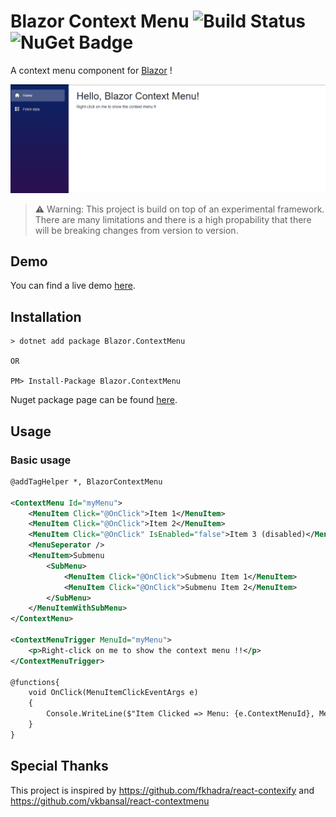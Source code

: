 # Blazor Context Menu ![Build Status](https://stavros-kasidis.visualstudio.com/_apis/public/build/definitions/9942c317-bff6-4b9f-9c78-0e97ce00de51/12/badge) ![NuGet Badge](https://buildstats.info/nuget/Blazor.ContextMenu?includePreReleases=true)

A context menu component for [Blazor](https://github.com/aspnet/Blazor) !

![demo-img](ReadmeResources/blazor-context-menu-demo-1.gif)

> ⚠️ Warning: This project is build on top of an experimental framework. There are many limitations and there is a high propability that there will be breaking changes from version to version.

## Demo
You can find a live demo [here](https://blazor-context-menu-demo.azurewebsites.net/).

## Installation

```
> dotnet add package Blazor.ContextMenu

OR

PM> Install-Package Blazor.ContextMenu
```
Nuget package page can be found [here](https://www.nuget.org/packages/Blazor.ContextMenu).

## Usage

### Basic usage

```xml
@addTagHelper *, BlazorContextMenu

<ContextMenu Id="myMenu">
    <MenuItem Click="@OnClick">Item 1</MenuItem>
    <MenuItem Click="@OnClick">Item 2</MenuItem>
    <MenuItem Click="@OnClick" IsEnabled="false">Item 3 (disabled)</MenuItem>
    <MenuSeperator />
    <MenuItem>Submenu
        <SubMenu>
            <MenuItem Click="@OnClick">Submenu Item 1</MenuItem>
            <MenuItem Click="@OnClick">Submenu Item 2</MenuItem>
        </SubMenu>
    </MenuItemWithSubMenu>
</ContextMenu>

<ContextMenuTrigger MenuId="myMenu">
    <p>Right-click on me to show the context menu !!</p>
</ContextMenuTrigger>

@functions{
    void OnClick(MenuItemClickEventArgs e)
    {
        Console.WriteLine($"Item Clicked => Menu: {e.ContextMenuId}, MenuTarget: {e.ContextMenuTargetId}, IsCanceled: {e.IsCanceled}, MenuItem: {e.MenuItemElement}, MouseEvent: {e.MouseEvent}");
    }
}

```

## Special Thanks

This project is inspired by https://github.com/fkhadra/react-contexify and https://github.com/vkbansal/react-contextmenu
